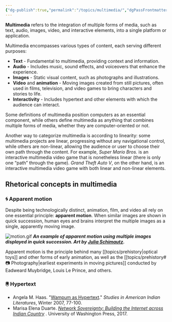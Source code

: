 ```yaml
---
{"dg-publish":true,"permalink":"/topics/multimedia/","dgPassFrontmatter":true,"noteIcon":"","created":"2024-12-02T21:30:22.239-06:00","updated":"2024-12-05T10:34:50.637-06:00"}
---
```


**Multimedia** refers to the integration of multiple forms of media, such as text, audio, images, video, and interactive elements, into a single platform or application.

Multimedia encompasses various types of content, each serving different purposes:

- **Text** - Fundamental to multimedia, providing context and information.
- **Audio** - Includes music, sound effects, and voiceovers that enhance the experience.
- **Images** - Static visual content, such as photographs and illustrations.
- **Video** and **animation** - Moving images created from still pictures, often used in films, television, and video games to bring characters and stories to life.
- **Interactivity** - Includes hypertext and other elements with which the audience can interact.

Some definitions of multimedia position computers as an essential component, while others define multimedia as anything that combines multiple forms of media, whether they are computer-oriented or not.

Another way to categorize multimedia is according to linearity: some multimedia projects are linear, progressing without any navigational control, while others are non-linear, allowing the audience or user to choose their own path through the content. For example, *Super Mario Bros.* is an interactive multimedia video game that is nonetheless linear (there is only one “path” through the game). *Grand Theft Auto V*, on the other hand, is an interactive multimedia video game with both linear and non-linear elements.

## Rhetorical concepts in multimedia

### 🌀 Apparent motion

Despite being technologically distinct, animation, film, and video all rely on one essential principle: **apparent motion**. When similar images are shown in quick succession, human eyes and brains interpret the multiple images as a single, apparently moving image.

![motion.gif](/img/user/attachments/motion.gif)
***An example of apparent motion using multiple images displayed in quick succession. Art by [Julia Schimautz](https://www.instagram.com/p/DBtXHlICZCL/?img_index=7).***

Apparent motion is the principle behind many [[topics/prehistory\|optical toys]] and other forms of early animation, as well as the [[topics/prehistory#📷 Photography\|earliest experiments in moving pictures]] conducted by Eadweard Muybridge, Louis Le Prince, and others.

### 🖲️ Hypertext

- Angela M. Haas. "[Wampum as Hypertext](https://drive.google.com/file/d/10d47QJx2mv3NUYR_uJ_Ut2J2UAFYX98z/view?usp=sharing)." *Studies in American Indian Literatures*, Winter 2007, 77-100.
- Marisa Elena Duarte. *[Network Sovereignty: Building the Internet across Indian Country](https://www.jstor.org/stable/j.ctvcwn92r)* . University of Washington Press, 2017.